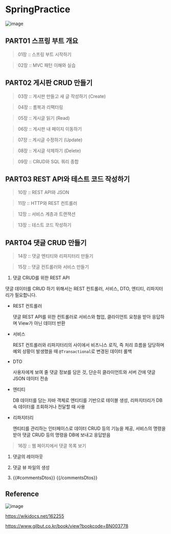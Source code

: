 # SpringPractice



![image](https://github.com/junhochoi-dev/SpringPractice/assets/39554558/829b2a01-c531-47ed-bb5f-e12ebe4eca56)

## PART01 스프링 부트 개요

> 01장 :: 스프링 부트 시작하기

> 02장 :: MVC 패턴 이해와 실습

## PART02 게시판 CRUD 만들기

> 03장 :: 게시판 만들고 새 글 작성하기 (Create)

> 04장 :: 롬복과 리팩터링

> 05장 :: 게시글 읽기 (Read)

> 06장 :: 게시판 내 페이지 이동하기

> 07장 :: 게시글 수정하기 (Update)

> 08장 :: 게시글 삭제하기 (Delete)

> 09장 :: CRUD와 SQL 쿼리 종합

## PART03 REST API와 테스트 코드 작성하기

> 10장 :: REST API와 JSON

> 11장 :: HTTP와 REST 컨트롤러

> 12장 :: 서비스 계층과 트랜잭션

> 13장 :: 테스트 코드 작성하기

## PART04 댓글 CRUD 만들기

> 14장 :: 댓글 엔티티와 리파지터리 만들기

> 15장 :: 댓글 컨트롤러와 서비스 만들기

1. 댓글 CRUD를 위한 REST API

댓글 데이터를 CRUD 하기 위해서는 REST 컨트롤러, 서비스, DTO, 엔티티, 리파지터리가 필요합니다.

* REST 컨트롤러

  댓글 REST API를 위한 컨트롤러로 서비스와 협업, 클라이언트 요청을 받아 응답하며 View가 아닌 데이터 반환
  
* 서비스

  REST 컨트롤러와 리파지터리의 사이에서 비즈니스 로직, 즉 처리 흐름을 담당하며 예외 상황이 발생했을 때 `@Transactional`로 변경된 데이터 롤백
  
* DTO

  사용자에게 보여 줄 댓글 정보를 담은 것, 단순히 클라이언트와 서버 간에 댓글 JSON 데이터 전송
  
* 엔티티

  DB 데이터를 담는 자바 객체로 엔티티를 기반으로 테이블 생성, 리파지터리가 DB 속 데이터를 조회하거나 전달할 때 사용

* 리파지터리

  엔티티를 관리하는 인터페이스로 데이터 CRUD 등의 기능을 제공, 서비스의 명령을 받아 댓글 CRUD 등의 명령을 DB에 보내고 응답받음

> 16장 :: 웹 페이지에서 댓글 목록 보기

1. 댓글의 레이아웃

2. 댓글 뷰 파일의 생성

3. {{#commentsDtos}} {{/commentsDtos}}


## Reference

![image](https://github.com/junhochoi-dev/SpringPractice/assets/39554558/6fef94d7-6472-4964-83f9-aa36c3909092)

https://wikidocs.net/162255

https://www.gilbut.co.kr/book/view?bookcode=BN003778
